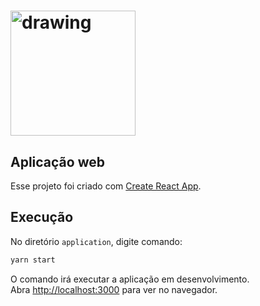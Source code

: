 # [<img src="https://www.eugeniochallengehub.io/wp-content/themes/challengehub/img/logo.png" alt="drawing" width="200"/>](../README.md)

## Aplicação web

Esse projeto foi criado com  [Create React App](https://github.com/facebook/create-react-app).

## Execução

No diretório `application`, digite comando:

```bash
yarn start
```

O comando irá executar a aplicação em desenvolvimento.<br />
Abra [http://localhost:3000](http://localhost:3000) para ver no navegador.